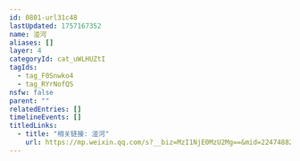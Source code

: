 ```yaml
---
id: 0801-url31c48
lastUpdated: 1757167352
name: 湴河
aliases: []
layer: 4
categoryId: cat_uWLHUZtI
tagIds:
  - tag_F0Snwko4
  - tag_RYrNofQS
nsfw: false
parent: ""
relatedEntries: []
timelineEvents: []
titledLinks:
  - title: "相关链接: 湴河"
    url: https://mp.weixin.qq.com/s?__biz=MzI1NjE0MzU2Mg==&mid=2247488256&idx=1&sn=8cc212ee1c9d89401e820b34131f6dbe&chksm=eb27348c8b6a0779013bc5771fefd4e98aa89f6aea15d206053ed07a9e26c8404f0c73286c55
---
```


